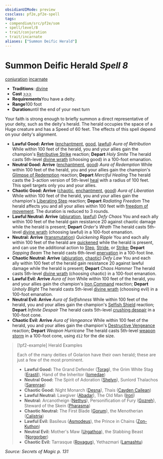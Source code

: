 ```yaml
---
obsidianUIMode: preview
cssclass: pf2e,pf2e-spell
tags:
- compendium/src/pf2e/som
- spell/level/8
- trait/conjuration
- trait/incarnate
aliases: ["Summon Deific Herald"]
---
```

# Summon Deific Herald *Spell 8*   
[conjuration](../../rules/traits/conjuration.md)  [incarnate](../../rules/traits/incarnate-som.md)  

- **Traditions**: [divine](../../rules/traits/divine.md)
- **Cast** [>>>](../../rules/core-rulebook/chapter-9-playing-the-game.md#Actions "Three-Action") 
- **Requirements**You have a deity.
- **Range**100 foot
- **Duration**until the end of your next turn

Your faith is strong enough to briefly summon a direct representative of your deity, such as the deity's herald. The herald occupies the space of a Huge creature and has a Speed of 60 feet. The effects of this spell depend on your deity's alignment.

- **Lawful Good: Arrive** ([enchantment](../../rules/traits/enchantment.md), [good](../../rules/traits/good.md), [lawful](../../rules/traits/lawful.md)) _Aura of Retribution_ While within 100 feet of the herald, you and your allies gain the champion's [Retributive Strike](../../rules/actions/retributive-strike.md) reaction; **Depart** _Holy Smite_ The herald casts 5th-level [divine wrath](divine-wrath.md) (choosing good) in a 100-foot emanation.
- **Neutral Good: Arrive** ([enchantment](../../rules/traits/enchantment.md), [good](../../rules/traits/good.md)) _Aura of Redemption_ While within 100 feet of the herald, you and your allies gain the champion's [Glimpse of Redemption](../../rules/actions/glimpse-of-redemption.md) reaction; **Depart** _Merciful Healing_ The herald casts the 3-action version of 5th-level [heal](heal.md) with a radius of 100 feet. This spell targets only you and your allies.
- **Chaotic Good: Arrive** ([chaotic](../../rules/traits/chaotic.md), [enchantment](../../rules/traits/enchantment.md), [good](../../rules/traits/good.md)) _Aura of Liberation_ While within 100 feet of the herald, you and your allies gain the champion's [Liberating Step](../../rules/actions/liberating-step.md) reaction; **Depart** _Radiating Freedom_ The herald affects you and all your allies within 100 feet with [freedom of movement](freedom-of-movement.md). The duration is reduced to 3 rounds.
- **Lawful Neutral: Arrive** ([abjuration](../../rules/traits/abjuration.md), [lawful](../../rules/traits/lawful.md)) _Defy Chaos_ You and each ally within 100 feet of the herald gain resistance 20 against chaotic damage while the herald is present; **Depart** _Order's Wrath_ The herald casts 5th-level [divine wrath](divine-wrath.md) (choosing lawful) in a 100-foot emanation.
- **Neutral: Arrive** ([transmutation](../../rules/traits/transmutation.md)) _Quickening Ripple_ You and each ally within 100 feet of the herald are [quickened](../../rules/conditions.md#Quickened) while the herald is present, and can use the additional action to [Step](../../rules/actions/step.md), [Stride](../../rules/actions/stride.md), or [Strike](../../rules/actions/strike.md); **Depart** _Sapping Beam_ The herald casts 6th-level [enervation](enervation-apg.md) in a 100-foot line.
- **Chaotic Neutral: Arrive** ([abjuration](../../rules/traits/abjuration.md), [chaotic](../../rules/traits/chaotic.md)) _Defy Law_ You and each ally within 100 feet of the herald gain resistance 20 against lawful damage while the herald is present; **Depart** _Chaos Hammer_ The herald casts 5th-level [divine wrath](divine-wrath.md) (choosing chaotic) in a 100-foot emanation.
- **Lawful Evil: Arrive** _Aura of Iron_ While within 100 feet of the herald, you and your allies gain the champion's [Iron Command](../../rules/actions/iron-command-apg.md) reaction; **Depart** _Unholy Blight_ The herald casts 5th-level [divine wrath](divine-wrath.md) (choosing evil) in a 100-foot emanation.
- **Neutral Evil: Arrive** _Aura of Selfishness_ While within 100 feet of the herald, you and your allies gain the champion's [Selfish Shield](../../rules/actions/selfish-shield-apg.md) reaction; **Depart** _Infinite Despair_ The herald casts 5th-level [crushing despair](crushing-despair.md) in a 100-foot cone.
- **Chaotic Evil: Arrive** _Aura of Vengeance_ While within 100 feet of the herald, you and your allies gain the champion's [Destructive Vengeance](../../rules/actions/destructive-vengeance-apg.md) reaction; **Depart** _Weapon Hurricane_ The herald casts 5th-level [weapon storm](weapon-storm.md) in a 100-foot cone, using `d12` for the die size.

> [!pf2-example] Herald Examples
> 
> Each of the many deities of Golarion have their own herald; these are just a few of the most prominent.
> 
> - **Lawful Good:** The Grand Defender ([Torag](../setting/deities/torag.md)), the Grim White Stag ([Erastil](../setting/deities/erastil.md)), Hand of the Inheritor ([Iomedae](../setting/deities/iomedae.md))
> - **Neutral Good:** The Spirit of Adoration ([Shelyn](../setting/deities/shelyn.md)), Sunlord Thalachos ([Sarenrae](../setting/deities/sarenrae.md))
> - **Chaotic Good:** Night Monarch ([Desna](../setting/deities/desna.md)), Thais ([Cayden Cailean](../setting/deities/cayden-cailean.md))
> - **Lawful Neutral:** Lawgiver ([Abadar](../setting/deities/abadar.md)), The Old Man ([Irori](../setting/deities/irori.md))
> - **Neutral:** Arcanotheign ([Nethys](../setting/deities/nethys.md)), Personification of Fury ([Gozreh](../setting/deities/gozreh.md)), Steward of the Skein ([Pharasma](../setting/deities/pharasma.md))
> - **Chaotic Neutral:** The First Blade ([Gorum](../setting/deities/gorum.md)), the Menotherian ([Calistria](../setting/deities/calistria.md))
> - **Lawful Evil:** Basileus ([Asmodeus](../setting/deities/asmodeus.md)), the Prince in Chains ([Zon-Kuthon](../setting/deities/zon-kuthon.md))
> - **Neutral Evil:** Mother's Maw ([Urgathoa](../setting/deities/urgathoa.md)), the Stabbing Beast ([Norgorber](../setting/deities/norgorber.md))
> - **Chaotic Evil:** Tarrasque ([Rovagug](../setting/deities/rovagug.md)), Yethazmari ([Lamashtu](../setting/deities/lamashtu.md))

*Source: Secrets of Magic p. 131*
